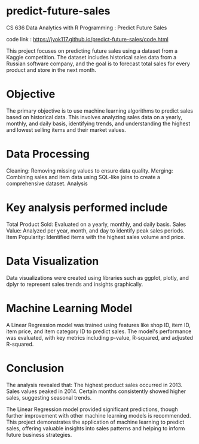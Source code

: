 # predict-future-sales
CS 636 Data Analytics with R Programming : Predict Future Sales

code link : https://jyok117.github.io/predict-future-sales/code.html

This project focuses on predicting future sales using a dataset from a Kaggle competition. The dataset includes historical sales data from a Russian software company, and the goal is to forecast total sales for every product and store in the next month.

# Objective
The primary objective is to use machine learning algorithms to predict sales based on historical data. This involves analyzing sales data on a yearly, monthly, and daily basis, identifying trends, and understanding the highest and lowest selling items and their market values.

# Data Processing
Cleaning: Removing missing values to ensure data quality.
Merging: Combining sales and item data using SQL-like joins to create a comprehensive dataset.
Analysis

# Key analysis performed include
Total Product Sold: Evaluated on a yearly, monthly, and daily basis.
Sales Value: Analyzed per year, month, and day to identify peak sales periods.
Item Popularity: Identified items with the highest sales volume and price.

# Data Visualization
Data visualizations were created using libraries such as ggplot, plotly, and dplyr to represent sales trends and insights graphically.

# Machine Learning Model
A Linear Regression model was trained using features like shop ID, item ID, item price, and item category ID to predict sales. The model's performance was evaluated, with key metrics including p-value, R-squared, and adjusted R-squared.

# Conclusion
The analysis revealed that:
The highest product sales occurred in 2013.
Sales values peaked in 2014.
Certain months consistently showed higher sales, suggesting seasonal trends.

The Linear Regression model provided significant predictions, though further improvement with other machine learning models is recommended.
This project demonstrates the application of machine learning to predict sales, offering valuable insights into sales patterns and helping to inform future business strategies.





